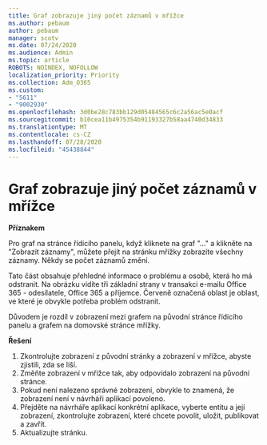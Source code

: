 ```yaml
---
title: Graf zobrazuje jiný počet záznamů v mřížce
ms.author: pebaum
author: pebaum
manager: scotv
ms.date: 07/24/2020
ms.audience: Admin
ms.topic: article
ROBOTS: NOINDEX, NOFOLLOW
localization_priority: Priority
ms.collection: Adm_O365
ms.custom:
- "5611"
- "9002930"
ms.openlocfilehash: 3d0be28c783bb129d05484565c6c2a56ac5e0acf
ms.sourcegitcommit: b10cea11b4975354b91193327b58aa4740d34833
ms.translationtype: MT
ms.contentlocale: cs-CZ
ms.lasthandoff: 07/28/2020
ms.locfileid: "45438844"
---
```

# <a name="chart-shows-different-number-of-records-in-grid"></a>Graf zobrazuje jiný počet záznamů v mřížce

**Příznakem**

Pro graf na stránce řídicího panelu, když kliknete na graf "..." a klikněte na "Zobrazit záznamy", můžete přejít na stránku mřížky zobrazíte všechny záznamy. Někdy se počet záznamů změní.

Tato část obsahuje přehledné informace o problému a osobě, která ho má odstranit. Na obrázku vidíte tři základní strany v transakci e-mailu Office 365 - odesílatele, Office 365 a příjemce. Červeně označená oblast je oblast, ve které je obvykle potřeba problém odstranit.

Důvodem je rozdíl v zobrazení mezi grafem na původní stránce řídicího panelu a grafem na domovské stránce mřížky.  

**Řešení**

1. Zkontrolujte zobrazení z původní stránky a zobrazení v mřížce, abyste zjistili, zda se liší.
2. Změňte zobrazení v mřížce tak, aby odpovídalo zobrazení na původní stránce.
3. Pokud není nalezeno správné zobrazení, obvykle to znamená, že zobrazení není v návrháři aplikací povoleno.
4. Přejděte na návrháře aplikací konkrétní aplikace, vyberte entitu a její zobrazení, zkontrolujte zobrazení, které chcete povolit, uložit, publikovat a zavřít.
5. Aktualizujte stránku.